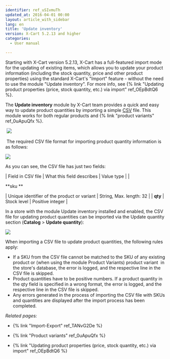 ```yaml
---
identifier: ref_uSIvmuTh
updated_at: 2016-04-01 00:00
layout: article_with_sidebar
lang: en
title: 'Update inventory'
version: X-Cart 5.2.13 and higher
categories:
  - User manual

---
```



Starting with X-Cart version 5.2.13, X-Cart has a full-featured import mode for the updating of existing items, which allows you to update your product information (including the stock quantity, price and other product properties) using the standard X-Cart's "Import" feature - without the need to use the module "Update inventory". For more info, see {% link "Updating product properties (price, stock quantity, etc.) via import" ref_OEpBdtQ6 %}.

The **Update inventory** module by X-Cart team provides a quick and easy way to update product quantities by importing a simple [CSV](https://en.wikipedia.org/wiki/Comma-separated_values) file. This module works for both regular products and {% link "product variants" ref_0uApuQfx %}.

 ![]({{site.baseurl}}/attachments/9306477/9438200.png?effects=drop-shadow)

 The required CSV file format for importing product quantity information is as follows:

![]({{site.baseurl}}/attachments/9306477/9438201.png?effects=drop-shadow)

As you can see, the CSV file has just two fields:

| Field in CSV file | What this field describes | Value type |
| 

**sku **

 | Unique identifier of the product or variant | String,
Max. length: 32 |
| **qty** | Stock level | Positive integer |

In a store with the module Update inventory installed and enabled, the CSV file for updating product quantities can be imported via the Update quantity section (**Catalog** > **Update quantity**):

![]({{site.baseurl}}/attachments/9306477/9438202.png?effects=drop-shadow)

When importing a CSV file to update product quantities, the following rules apply:

*   If a SKU from the CSV file cannot be matched to the SKU of any existing product or (when using the module Product Variants) product variant  in the store's database, the error is logged, and the respective line in the CSV file is skipped.
*   Product quantities have to be positive numbers. If a product quantity in the qty field is specified in a wrong format, the error is logged, and the respective line in the CSV file is skipped.
*   Any errors generated in the process of importing the CSV file with SKUs and quantities are displayed after the import process has been completed.

_Related pages:_

*   {% link "Import-Export" ref_TANvG2De %}

*   {% link "Product variants" ref_0uApuQfx %}

*   {% link "Updating product properties (price, stock quantity, etc.) via import" ref_OEpBdtQ6 %}
